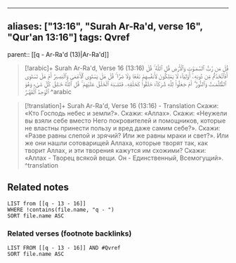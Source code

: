 
---
aliases: ["13:16", "Surah Ar-Ra'd, verse 16", "Qur'an 13:16"]
tags: Qvref
---

parent:: [[q - Ar-Ra'd (13)|Ar-Ra'd]]

> [!arabic]+ Surah Ar-Ra'd, Verse 16 (13:16)
> <span class="quran-arabic">قُلْ مَن رَّبُّ ٱلسَّمَـٰوَٰتِ وَٱلْأَرْضِ قُلِ ٱللَّهُ ۚ قُلْ أَفَٱتَّخَذْتُم مِّن دُونِهِۦٓ أَوْلِيَآءَ لَا يَمْلِكُونَ لِأَنفُسِهِمْ نَفْعًا وَلَا ضَرًّا ۚ قُلْ هَلْ يَسْتَوِى ٱلْأَعْمَىٰ وَٱلْبَصِيرُ أَمْ هَلْ تَسْتَوِى ٱلظُّلُمَـٰتُ وَٱلنُّورُ ۗ أَمْ جَعَلُوا۟ لِلَّهِ شُرَكَآءَ خَلَقُوا۟ كَخَلْقِهِۦ فَتَشَـٰبَهَ ٱلْخَلْقُ عَلَيْهِمْ ۚ قُلِ ٱللَّهُ خَـٰلِقُ كُلِّ شَىْءٍ وَهُوَ ٱلْوَٰحِدُ ٱلْقَهَّـٰرُ</span>
^arabic

> [!translation]+ Surah Ar-Ra'd, Verse 16 (13:16) - Translation
> Скажи: «Кто Господь небес и земли?». Скажи: «Аллах». Скажи: «Неужели вы взяли себе вместо Него покровителей и помощников, которые не властны принести пользу и вред даже самим себе?». Скажи: «Разве равны слепой и зрячий? Или же равны мраки и свет?». Или же они нашли сотоварищей Аллаха, которые творят так, как творит Аллах, и эти творения кажутся им схожими? Скажи: «Аллах - Творец всякой вещи. Он - Единственный, Всемогущий».
^translation



## Related notes
```dataview
LIST from [[q - 13 - 16]]
WHERE !contains(file.name, "q - ")
SORT file.name ASC
```

### Related verses (footnote backlinks)
```dataview
LIST FROM [[q - 13 - 16]] AND #Qvref
SORT file.name ASC
```

